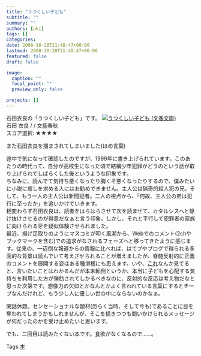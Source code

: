 ```yaml
---
title: "うつくしい子ども"
subtitle: ""
summary: ""
authors: [aki]
tags: []
categories: 
date: 2008-10-28T21:48:47+00:00
lastmod: 2008-10-28T21:48:47+00:00
featured: false
draft: false

image:
  caption: ""
  focal_point: ""
  preview_only: false

projects: []
---
```

石田衣良の「うつくしい子ども」です。 ![](http://ecx.images-amazon.com/images/I/51E361PZKAL._SL160_.jpg)[うつくしい子ども (文春文庫)](http://item.excite.co.jp/detail/ASIN_4167174057)  
石田 衣良 / / 文藝春秋  
スコア選択: ★★★★  
  
また石田衣良を掴まされてしまいました(ほめ言葉)  
  
途中で気になって確認したのですが、1999年に書き上げられています。このあたりの時代って、自分が高校生になった頃で結構少年犯罪がどうのという話が取り上げられてしばらくした後というような印象です。  
ちなみに、読んでて気持ち悪くなったり胸くそ悪くなったりするので、僕みたいに小説に癒しを求める人にはお勧めできません。主人公は猟奇的殺人犯の兄。そして、もう一人の主人公は新聞記者。二人の視点から、「何故、主人公の弟は犯行に至ったか」を追いかけていきます。  
相変わらず石田衣良は、読者をはらはらさせて次を読ませて、カタルシスへと駆け抜けさせるのが得意だなぁと言う印象。しかし、それと平行して犯罪者の家族に向けられる牙を疑似体験させられました。  
最近、揚げ足取りのようにマスコミが叩く風潮から、Webでのコメント(2chやブックマークを含む)での追求がなされるフェーズへと移ってきたように感じます。従来の、一辺倒な報道からの情報に比べれば、はてブやブログで得られる多面的な背景は読んでいて考えさせられることが増えましたが、脊髄反射的に正義のコメントを展開する姿はある種滑稽にも思えます。いや、[これ](http://blog.livedoor.jp/dqnplus/archives/1186996.html)なんか見てると、言いたいことはわかるんだが本末転倒というか、本当に子どもを心配する気持ちを利用した方が弾劾されてしかるべきなのに、反射的な反応は考え物だなと思った次第です。想像力の欠如とかなんとかよく言われている言葉にするとチープなんだけれど、もう少し人に優しい世の中にならないのかなぁ。  
  
閑話休題。センセーショナルな題材(恐らく当時、そして今も)であることに目を奪われてしまうかもしれませんが、そこを描きつつも問いかけられるメッセージが何だったのかを受け止めたいと思います。  
  
でも、二回目は読みたくない本です。食欲がなくなるので……。

Tags:[本](http://mrk0369.exblog.jp/tags/%E6%9C%AC/) 

